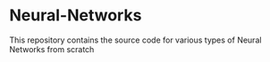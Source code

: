 # Neural-Networks
This repository contains the source code for various types of Neural Networks from scratch
